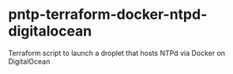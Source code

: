 # pntp-terraform-docker-ntpd-digitalocean
Terraform script to launch a droplet that hosts NTPd via Docker on DigitalOcean
